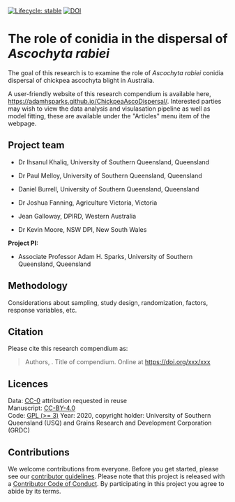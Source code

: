  <!-- badges: start -->
[![Lifecycle: stable](https://img.shields.io/badge/lifecycle-stable-brightgreen.svg)](https://www.tidyverse.org/lifecycle/#stable) [![DOI](https://zenodo.org/badge/241245286.svg)](https://zenodo.org/badge/latestdoi/241245286)
  <!-- badges: end -->
  
# The role of conidia in the dispersal of _Ascochyta rabiei_

The goal of this research is to examine the role of _Ascochyta rabiei_ conidia dispersal of chickpea ascochyta blight in Australia.

A user-friendly website of this research compendium is available here, <https://adamhsparks.github.io/ChickpeaAscoDispersal/>.
Interested parties may wish to view the data analysis and visulasation pipeline as well as model fitting, these are available under the "Articles" menu item of the webpage.

## Project team

- Dr Ihsanul Khaliq, University of Southern Queensland, Queensland

- Dr Paul Melloy, University of Southern Queensland, Queensland

- Daniel Burrell, University of Southern Queensland, Queensland

- Dr Joshua Fanning, Agriculture Victoria, Victoria

- Jean Galloway, DPIRD, Western Australia

- Dr Kevin Moore, NSW DPI, New South Wales

**Project PI:**

- Associate Professor Adam H. Sparks, University of Southern Queensland, Queensland

## Methodology

Considerations about sampling, study design, randomization, factors, response variables, etc.


## Citation

Please cite this research compendium as:  

> Authors, . Title of compendium. Online at https://doi.org/xxx/xxx

## Licences

Data: [CC-0](https://creativecommons.org/publicdomain/zero/1.0/) attribution requested in reuse  
Manuscript: [CC-BY-4.0](https://creativecommons.org/licenses/by/4.0/)  
Code: [GPL (>= 3)](https://opensource.org/licenses/GPL-3.0)
Year: 2020, copyright holder: University of Southern Queensland (USQ) and Grains Research and Development Corporation (GRDC)

## Contributions

We welcome contributions from everyone.
Before you get started, please see our [contributor guidelines](CONTRIBUTING.html).
Please note that this project is released with a [Contributor Code of Conduct](CONDUCT.html).
By participating in this project you agree to abide by its terms.
